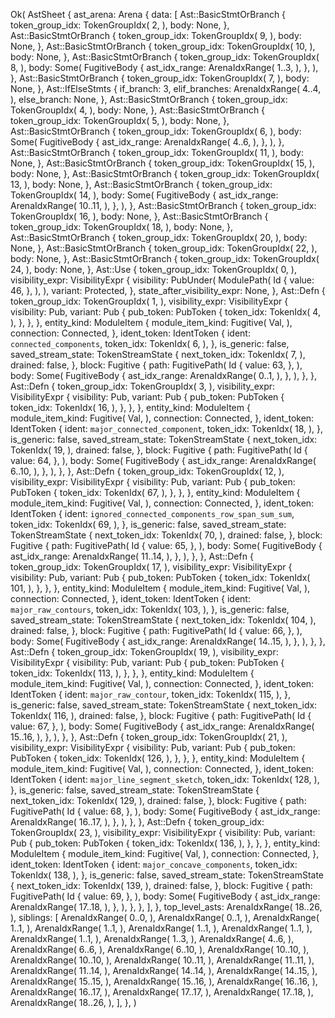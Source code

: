 Ok(
    AstSheet {
        ast_arena: Arena {
            data: [
                Ast::BasicStmtOrBranch {
                    token_group_idx: TokenGroupIdx(
                        2,
                    ),
                    body: None,
                },
                Ast::BasicStmtOrBranch {
                    token_group_idx: TokenGroupIdx(
                        9,
                    ),
                    body: None,
                },
                Ast::BasicStmtOrBranch {
                    token_group_idx: TokenGroupIdx(
                        10,
                    ),
                    body: None,
                },
                Ast::BasicStmtOrBranch {
                    token_group_idx: TokenGroupIdx(
                        8,
                    ),
                    body: Some(
                        FugitiveBody {
                            ast_idx_range: ArenaIdxRange(
                                1..3,
                            ),
                        },
                    ),
                },
                Ast::BasicStmtOrBranch {
                    token_group_idx: TokenGroupIdx(
                        7,
                    ),
                    body: None,
                },
                Ast::IfElseStmts {
                    if_branch: 3,
                    elif_branches: ArenaIdxRange(
                        4..4,
                    ),
                    else_branch: None,
                },
                Ast::BasicStmtOrBranch {
                    token_group_idx: TokenGroupIdx(
                        4,
                    ),
                    body: None,
                },
                Ast::BasicStmtOrBranch {
                    token_group_idx: TokenGroupIdx(
                        5,
                    ),
                    body: None,
                },
                Ast::BasicStmtOrBranch {
                    token_group_idx: TokenGroupIdx(
                        6,
                    ),
                    body: Some(
                        FugitiveBody {
                            ast_idx_range: ArenaIdxRange(
                                4..6,
                            ),
                        },
                    ),
                },
                Ast::BasicStmtOrBranch {
                    token_group_idx: TokenGroupIdx(
                        11,
                    ),
                    body: None,
                },
                Ast::BasicStmtOrBranch {
                    token_group_idx: TokenGroupIdx(
                        15,
                    ),
                    body: None,
                },
                Ast::BasicStmtOrBranch {
                    token_group_idx: TokenGroupIdx(
                        13,
                    ),
                    body: None,
                },
                Ast::BasicStmtOrBranch {
                    token_group_idx: TokenGroupIdx(
                        14,
                    ),
                    body: Some(
                        FugitiveBody {
                            ast_idx_range: ArenaIdxRange(
                                10..11,
                            ),
                        },
                    ),
                },
                Ast::BasicStmtOrBranch {
                    token_group_idx: TokenGroupIdx(
                        16,
                    ),
                    body: None,
                },
                Ast::BasicStmtOrBranch {
                    token_group_idx: TokenGroupIdx(
                        18,
                    ),
                    body: None,
                },
                Ast::BasicStmtOrBranch {
                    token_group_idx: TokenGroupIdx(
                        20,
                    ),
                    body: None,
                },
                Ast::BasicStmtOrBranch {
                    token_group_idx: TokenGroupIdx(
                        22,
                    ),
                    body: None,
                },
                Ast::BasicStmtOrBranch {
                    token_group_idx: TokenGroupIdx(
                        24,
                    ),
                    body: None,
                },
                Ast::Use {
                    token_group_idx: TokenGroupIdx(
                        0,
                    ),
                    visibility_expr: VisibilityExpr {
                        visibility: PubUnder(
                            ModulePath(
                                Id {
                                    value: 46,
                                },
                            ),
                        ),
                        variant: Protected,
                    },
                    state_after_visibility_expr: None,
                },
                Ast::Defn {
                    token_group_idx: TokenGroupIdx(
                        1,
                    ),
                    visibility_expr: VisibilityExpr {
                        visibility: Pub,
                        variant: Pub {
                            pub_token: PubToken {
                                token_idx: TokenIdx(
                                    4,
                                ),
                            },
                        },
                    },
                    entity_kind: ModuleItem {
                        module_item_kind: Fugitive(
                            Val,
                        ),
                        connection: Connected,
                    },
                    ident_token: IdentToken {
                        ident: `connected_components`,
                        token_idx: TokenIdx(
                            6,
                        ),
                    },
                    is_generic: false,
                    saved_stream_state: TokenStreamState {
                        next_token_idx: TokenIdx(
                            7,
                        ),
                        drained: false,
                    },
                    block: Fugitive {
                        path: FugitivePath(
                            Id {
                                value: 63,
                            },
                        ),
                        body: Some(
                            FugitiveBody {
                                ast_idx_range: ArenaIdxRange(
                                    0..1,
                                ),
                            },
                        ),
                    },
                },
                Ast::Defn {
                    token_group_idx: TokenGroupIdx(
                        3,
                    ),
                    visibility_expr: VisibilityExpr {
                        visibility: Pub,
                        variant: Pub {
                            pub_token: PubToken {
                                token_idx: TokenIdx(
                                    16,
                                ),
                            },
                        },
                    },
                    entity_kind: ModuleItem {
                        module_item_kind: Fugitive(
                            Val,
                        ),
                        connection: Connected,
                    },
                    ident_token: IdentToken {
                        ident: `major_connected_component`,
                        token_idx: TokenIdx(
                            18,
                        ),
                    },
                    is_generic: false,
                    saved_stream_state: TokenStreamState {
                        next_token_idx: TokenIdx(
                            19,
                        ),
                        drained: false,
                    },
                    block: Fugitive {
                        path: FugitivePath(
                            Id {
                                value: 64,
                            },
                        ),
                        body: Some(
                            FugitiveBody {
                                ast_idx_range: ArenaIdxRange(
                                    6..10,
                                ),
                            },
                        ),
                    },
                },
                Ast::Defn {
                    token_group_idx: TokenGroupIdx(
                        12,
                    ),
                    visibility_expr: VisibilityExpr {
                        visibility: Pub,
                        variant: Pub {
                            pub_token: PubToken {
                                token_idx: TokenIdx(
                                    67,
                                ),
                            },
                        },
                    },
                    entity_kind: ModuleItem {
                        module_item_kind: Fugitive(
                            Val,
                        ),
                        connection: Connected,
                    },
                    ident_token: IdentToken {
                        ident: `ignored_connected_components_row_span_sum_sum`,
                        token_idx: TokenIdx(
                            69,
                        ),
                    },
                    is_generic: false,
                    saved_stream_state: TokenStreamState {
                        next_token_idx: TokenIdx(
                            70,
                        ),
                        drained: false,
                    },
                    block: Fugitive {
                        path: FugitivePath(
                            Id {
                                value: 65,
                            },
                        ),
                        body: Some(
                            FugitiveBody {
                                ast_idx_range: ArenaIdxRange(
                                    11..14,
                                ),
                            },
                        ),
                    },
                },
                Ast::Defn {
                    token_group_idx: TokenGroupIdx(
                        17,
                    ),
                    visibility_expr: VisibilityExpr {
                        visibility: Pub,
                        variant: Pub {
                            pub_token: PubToken {
                                token_idx: TokenIdx(
                                    101,
                                ),
                            },
                        },
                    },
                    entity_kind: ModuleItem {
                        module_item_kind: Fugitive(
                            Val,
                        ),
                        connection: Connected,
                    },
                    ident_token: IdentToken {
                        ident: `major_raw_contours`,
                        token_idx: TokenIdx(
                            103,
                        ),
                    },
                    is_generic: false,
                    saved_stream_state: TokenStreamState {
                        next_token_idx: TokenIdx(
                            104,
                        ),
                        drained: false,
                    },
                    block: Fugitive {
                        path: FugitivePath(
                            Id {
                                value: 66,
                            },
                        ),
                        body: Some(
                            FugitiveBody {
                                ast_idx_range: ArenaIdxRange(
                                    14..15,
                                ),
                            },
                        ),
                    },
                },
                Ast::Defn {
                    token_group_idx: TokenGroupIdx(
                        19,
                    ),
                    visibility_expr: VisibilityExpr {
                        visibility: Pub,
                        variant: Pub {
                            pub_token: PubToken {
                                token_idx: TokenIdx(
                                    113,
                                ),
                            },
                        },
                    },
                    entity_kind: ModuleItem {
                        module_item_kind: Fugitive(
                            Val,
                        ),
                        connection: Connected,
                    },
                    ident_token: IdentToken {
                        ident: `major_raw_contour`,
                        token_idx: TokenIdx(
                            115,
                        ),
                    },
                    is_generic: false,
                    saved_stream_state: TokenStreamState {
                        next_token_idx: TokenIdx(
                            116,
                        ),
                        drained: false,
                    },
                    block: Fugitive {
                        path: FugitivePath(
                            Id {
                                value: 67,
                            },
                        ),
                        body: Some(
                            FugitiveBody {
                                ast_idx_range: ArenaIdxRange(
                                    15..16,
                                ),
                            },
                        ),
                    },
                },
                Ast::Defn {
                    token_group_idx: TokenGroupIdx(
                        21,
                    ),
                    visibility_expr: VisibilityExpr {
                        visibility: Pub,
                        variant: Pub {
                            pub_token: PubToken {
                                token_idx: TokenIdx(
                                    126,
                                ),
                            },
                        },
                    },
                    entity_kind: ModuleItem {
                        module_item_kind: Fugitive(
                            Val,
                        ),
                        connection: Connected,
                    },
                    ident_token: IdentToken {
                        ident: `major_line_segment_sketch`,
                        token_idx: TokenIdx(
                            128,
                        ),
                    },
                    is_generic: false,
                    saved_stream_state: TokenStreamState {
                        next_token_idx: TokenIdx(
                            129,
                        ),
                        drained: false,
                    },
                    block: Fugitive {
                        path: FugitivePath(
                            Id {
                                value: 68,
                            },
                        ),
                        body: Some(
                            FugitiveBody {
                                ast_idx_range: ArenaIdxRange(
                                    16..17,
                                ),
                            },
                        ),
                    },
                },
                Ast::Defn {
                    token_group_idx: TokenGroupIdx(
                        23,
                    ),
                    visibility_expr: VisibilityExpr {
                        visibility: Pub,
                        variant: Pub {
                            pub_token: PubToken {
                                token_idx: TokenIdx(
                                    136,
                                ),
                            },
                        },
                    },
                    entity_kind: ModuleItem {
                        module_item_kind: Fugitive(
                            Val,
                        ),
                        connection: Connected,
                    },
                    ident_token: IdentToken {
                        ident: `major_concave_components`,
                        token_idx: TokenIdx(
                            138,
                        ),
                    },
                    is_generic: false,
                    saved_stream_state: TokenStreamState {
                        next_token_idx: TokenIdx(
                            139,
                        ),
                        drained: false,
                    },
                    block: Fugitive {
                        path: FugitivePath(
                            Id {
                                value: 69,
                            },
                        ),
                        body: Some(
                            FugitiveBody {
                                ast_idx_range: ArenaIdxRange(
                                    17..18,
                                ),
                            },
                        ),
                    },
                },
            ],
        },
        top_level_asts: ArenaIdxRange(
            18..26,
        ),
        siblings: [
            ArenaIdxRange(
                0..0,
            ),
            ArenaIdxRange(
                0..1,
            ),
            ArenaIdxRange(
                1..1,
            ),
            ArenaIdxRange(
                1..1,
            ),
            ArenaIdxRange(
                1..1,
            ),
            ArenaIdxRange(
                1..1,
            ),
            ArenaIdxRange(
                1..1,
            ),
            ArenaIdxRange(
                1..3,
            ),
            ArenaIdxRange(
                4..6,
            ),
            ArenaIdxRange(
                6..6,
            ),
            ArenaIdxRange(
                6..10,
            ),
            ArenaIdxRange(
                10..10,
            ),
            ArenaIdxRange(
                10..10,
            ),
            ArenaIdxRange(
                10..11,
            ),
            ArenaIdxRange(
                11..11,
            ),
            ArenaIdxRange(
                11..14,
            ),
            ArenaIdxRange(
                14..14,
            ),
            ArenaIdxRange(
                14..15,
            ),
            ArenaIdxRange(
                15..15,
            ),
            ArenaIdxRange(
                15..16,
            ),
            ArenaIdxRange(
                16..16,
            ),
            ArenaIdxRange(
                16..17,
            ),
            ArenaIdxRange(
                17..17,
            ),
            ArenaIdxRange(
                17..18,
            ),
            ArenaIdxRange(
                18..26,
            ),
        ],
    },
)
